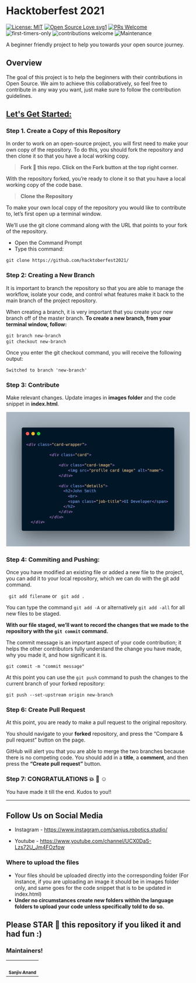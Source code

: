 # Hacktoberfest 2021

<!-- ALL-CONTRIBUTORS-BADGE:START - Do not remove or modify this section -->

[![License: MIT](https://img.shields.io/badge/License-MIT-yellow.svg)](https://opensource.org/licenses/MIT) [![Open Source Love svg1](https://badges.frapsoft.com/os/v1/open-source.svg?v=103)](https://github.com/ellerbrock/open-source-badges/) [![PRs Welcome](https://img.shields.io/badge/PRs-welcome-brightgreen.svg?style=flat-square)](http://makeapullrequest.com) ![first-timers-only](https://img.shields.io/badge/first--timers--only-friendly-yellow.svg?style=flat) ![contributions welcome](https://img.shields.io/static/v1.svg?label=Contributions&message=Welcome&color=0059b3&style=flat-square) ![Maintenance](https://img.shields.io/maintenance/yes/2021)



A beginner friendly project to help you towards your open source journey.

## Overview

The goal of this project is to help the beginners with their contributions in Open Source. We aim to achieve this collaboratively, so feel free to contribute in any way you want, just make sure to follow the contribution guidelines.

## <u> Let's Get Started: </u>

### Step 1. Create a Copy of this Repository

In order to work on an open-source project, you will first need to make your own copy of the repository. To do this, you should fork the repository and then clone it so that you have a local working copy.

> **Fork :fork_and_knife: this repo. Click on the Fork button at the top right corner.**

With the repository forked, you’re ready to clone it so that you have a local working copy of the code base.

> **Clone the Repository**

To make your own local copy of the repository you would like to contribute to, let’s first open up a terminal window.

We’ll use the git clone command along with the URL that points to your fork of the repository.

- Open the Command Prompt
- Type this command:

```
git clone https://github.com/hacktoberfest2021/
```

### Step 2: Creating a New Branch

It is important to branch the repository so that you are able to manage the workflow, isolate your code, and control what features make it back to the main branch of the project repository.

When creating a branch, it is very important that you create your new branch off of the master branch.
**To create a new branch, from your terminal window, follow:**

```
git branch new-branch
git checkout new-branch
```

Once you enter the git checkout command, you will receive the following output:

```
Switched to branch 'new-branch'
```

### Step 3: Contribute

Make relevant changes.
Update images in **images folder** and the code snippet in **index.html**.

<img src="images\carbon.png"> </img>

### Step 4: Commiting and Pushing:

Once you have modified an existing file or added a new file to the project, you can add it to your local repository, which we can do with the git add command.

` git add filename` or ` git add .`

You can type the command `git add -A` or alternatively `git add -all` for all new files to be staged.

**With our file staged, we’ll want to record the changes that we made to the repository with the `git commit` command.**

<p> The commit message is an important aspect of your code contribution; it helps the other contributors fully understand the change you have made, why you made it, and how significant it is.  </p>
 
 ```
 git commit -m "commit message"
 ```
 
 
 At this point you can use the ```git push``` command to push the changes to the current branch of your forked repository:
 ```
 git push --set-upstream origin new-branch
 ```
 
### Step 6: Create Pull Request
At this point, you are ready to make a pull request to the original repository.

You should navigate to your **forked** repository, and press the “Compare & pull request” button on the page.

GitHub will alert you that you are able to merge the two branches because there is no competing code. You should add in a **title**, a **comment**, and then press the **“Create pull request”** button.

### Step 7: CONGRATULATIONS :boom: :clap: :relaxed:

You have made it till the end. Kudos to you!!

<hr> </hr>

## Follow Us on Social Media
- Instagram - https://www.instagram.com/sanjus.robotics.studio/

- Youtube - https://www.youtube.com/channel/UCX0DaS-Lzs72U_Jm4FOzfpw

### Where to upload the files

- Your files should be uploaded directly into the corresponding folder (For instance, if you are uploading an image it should be in images folder only, and same goes for the code snippet that is to be updated in index.html)
- **Under no circumstances create new folders within the language folders to upload your code unless specifically told to do so.**


## Please STAR :star2: this repository if you liked it and had fun :)

### Maintainers! 

<table>
  <tbody><tr>
    <td align="center"><a href="https://github.com/sanjus-robotic-studio"><img alt="" src="https://avatars.githubusercontent.com/sanjus-robotic-studio" width="100px;"><br><sub><b>Sanjiv Anand</b></sub></a>
  </tr>
</tbody></table>

